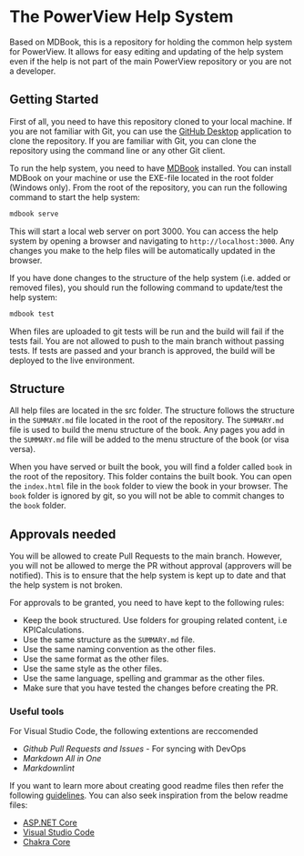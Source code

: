 # The PowerView Help System

Based on MDBook, this is a repository for holding the common help system for PowerView. It allows for easy editing and updating of the help system even if the help is not part of the main PowerView repository or you are not a developer.

## Getting Started

First of all, you need to have this repository cloned to your local machine. If you are not familiar with Git, you can use the [GitHub Desktop](https://desktop.github.com/) application to clone the repository. If you are familiar with Git, you can clone the repository using the command line or any other Git client.

To run the help system, you need to have [MDBook](https://rust-lang.github.io/mdBook/) installed. You can install MDBook on your machine or use the EXE-file located in the root folder (Windows only). From the root of the repository, you can run the following command to start the help system:

```bash
mdbook serve
```

This will start a local web server on port 3000. You can access the help system by opening a browser and navigating to `http://localhost:3000`. Any changes you make to the help files will be automatically updated in the browser.

If you have done changes to the structure of the help system (i.e. added or removed files), you should run the following command to update/test the help system:

```bash
mdbook test
```

When files are uploaded to git tests will be run and the build will fail if the tests fail. You are not allowed to push to the main branch without passing tests. If tests are passed and your branch is approved, the build will be deployed to the live environment.


## Structure
All help files are located in the src folder. The structure follows the structure in the `SUMMARY.md` file located in the root of the repository. The `SUMMARY.md` file is used to build the menu structure of the book. Any pages you add in the `SUMMARY.md` file will be added to the menu structure of the book (or visa versa).

When you have served or built the book, you will find a folder called `book` in the root of the repository. This folder contains the built book. You can open the `index.html` file in the `book` folder to view the book in your browser. The `book` folder is ignored by git, so you will not be able to commit changes to the `book` folder.


## Approvals needed
You will be allowed to create Pull Requests to the main branch. However, you will not be allowed to merge the PR without approval (approvers will be notified). This is to ensure that the help system is kept up to date and that the help system is not broken.

For approvals to be granted, you need to have kept to the following rules:
- Keep the book structured. Use folders for grouping related content, i.e KPICalculations.
- Use the same structure as the `SUMMARY.md` file.
- Use the same naming convention as the other files.
- Use the same format as the other files.
- Use the same style as the other files.
- Use the same language, spelling and grammar as the other files.
- Make sure that you have tested the changes before creating the PR.


### Useful tools

For Visual Studio Code, the following extentions are reccomended

* _Github Pull Requests and Issues_ - For syncing with DevOps
* _Markdown All in One_
* _Markdownlint_

If you want to learn more about creating good readme files then refer the following [guidelines](https://docs.microsoft.com/en-us/azure/devops/repos/git/create-a-readme?view=azure-devops). You can also seek inspiration from the below readme files:

* [ASP.NET Core](https://github.com/aspnet/Home)
* [Visual Studio Code](https://github.com/Microsoft/vscode)
* [Chakra Core](https://github.com/Microsoft/ChakraCore)
